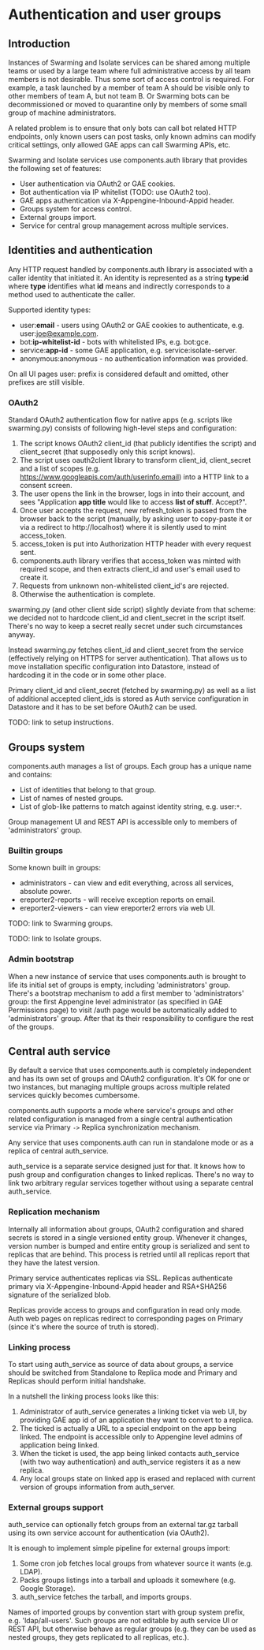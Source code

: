 # Authentication and user groups

## Introduction

Instances of Swarming and Isolate services can be shared among multiple teams or
used by a large team where full administrative access by all team members is not
desirable. Thus some sort of access control is required. For example, a task
launched by a member of team A should be visible only to other members of team
A, but not team B. Or Swarming bots can be decommissioned or moved to quarantine
only by members of some small group of machine administrators.

A related problem is to ensure that only bots can call bot related HTTP
endpoints, only known users can post tasks, only known admins can modify
critical settings, only allowed GAE apps can call Swarming APIs, etc.

Swarming and Isolate services use components.auth library that provides the
following set of features:
  - User authentication via OAuth2 or GAE cookies.
  - Bot authentication via IP whitelist (TODO: use OAuth2 too).
  - GAE apps authentication via X-Appengine-Inbound-Appid header.
  - Groups system for access control.
  - External groups import.
  - Service for central group management across multiple services.


## Identities and authentication

Any HTTP request handled by components.auth library is associated with a caller
identity that initiated it. An identity is represented as a string
**type**:**id** where **type** identifies what **id** means and indirectly
corresponds to a method used to authenticate the caller.

Supported identity types:
  - user:**email** - users using OAuth2 or GAE cookies to authenticate, e.g.
    user:joe@example.com.
  - bot:**ip-whitelist-id** - bots with whitelisted IPs, e.g. bot:gce.
  - service:**app-id** - some GAE application, e.g. service:isolate-server.
  - anonymous:anonymous - no authentication information was provided.

On all UI pages user: prefix is considered default and omitted, other prefixes
are still visible.


### OAuth2

Standard OAuth2 authentication flow for native apps (e.g. scripts like
swarming.py) consists of following high-level steps and configuration:
  1. The script knows OAuth2 client_id (that publicly identifies the script) and
     client_secret (that supposedly only this script knows).
  2. The script uses oauth2client library to transform client_id, client_secret
     and a list of scopes (e.g. https://www.googleapis.com/auth/userinfo.email)
     into a HTTP link to a consent screen.
  3. The user opens the link in the browser, logs in into their account, and
     sees "Application **app title** would like to access **list of stuff**.
     Accept?".
  4. Once user accepts the request, new refresh_token is passed from the browser
     back to the script (manually, by asking user to copy-paste it or via a
     redirect to http://localhost) where it is silently used to mint
     access_token.
  5. access_token is put into Authorization HTTP header with every request sent.
  6. components.auth library verifies that access_token was minted with required
     scope, and then extracts client_id and user's email used to create it.
  7. Requests from unknown non-whitelisted client_id's are rejected.
  8. Otherwise the authentication is complete.

swarming.py (and other client side script) slightly deviate from that scheme: we
decided not to hardcode client_id and client_secret in the script itself.
There's no way to keep a secret really secret under such circumstances anyway.

Instead swarming.py fetches client_id and client_secret from the service
(effectively relying on HTTPS for server authentication). That allows us to move
installation specific configuration into Datastore, instead of hardcoding it in
the code or in some other place.

Primary client_id and client_secret (fetched by swarming.py) as well as a list
of additional accepted client_ids is stored as Auth service configuration in
Datastore and it has to be set before OAuth2 can be used.

TODO: link to setup instructions.


## Groups system

components.auth manages a list of groups. Each group has a unique name and
contains:
  - List of identities that belong to that group.
  - List of names of nested groups.
  - List of glob-like patterns to match against identity string, e.g. user:`*`.

Group management UI and REST API is accessible only to members of
'administrators' group.


### Builtin groups

Some known built in groups:
  - administrators - can view and edit everything, across all services, absolute
    power.
  - ereporter2-reports - will receive exception reports on email.
  - ereporter2-viewers - can view ereporter2 errors via web UI.

TODO: link to Swarming groups.

TODO: link to Isolate groups.


### Admin bootstrap

When a new instance of service that uses components.auth is brought to life its
initial set of groups is empty, including 'administrators' group. There's a
bootstrap mechanism to add a first member to 'administrators' group: the first
Appengine level administrator (as specified in GAE Permissions page) to visit
/auth page would be automatically added to 'administrators' group. After that
its their responsibility to configure the rest of the groups.


## Central auth service

By default a service that uses components.auth is completely independent and has
its own set of groups and OAuth2 configuration. It's OK for one or two
instances, but managing multiple groups across multiple related services quickly
becomes cumbersome.

components.auth supports a mode where service's groups and other related
configuration is managed from a single central authentication service via
Primary `->` Replica synchronization mechanism.

Any service that uses components.auth can run in standalone mode or as a replica
of central auth_service.

auth_service is a separate service designed just for that. It knows how to push
group and configuration changes to linked replicas. There's no way to link two
arbitrary regular services together without using a separate central
auth_service.


### Replication mechanism

Internally all information about groups, OAuth2 configuration and shared secrets
is stored in a single versioned entity group. Whenever it changes, version
number is bumped and entire entity group is serialized and sent to replicas that
are behind. This process is retried until all replicas report that they have the
latest version.

Primary service authenticates replicas via SSL. Replicas authenticate primary
via X-Appengine-Inbound-Appid header and RSA+SHA256 signature of the serialized
blob.

Replicas provide access to groups and configuration in read only mode. Auth web
pages on replicas redirect to corresponding pages on Primary (since it's where
the source of truth is stored).


### Linking process

To start using auth_service as source of data about groups, a service should be
switched from Standalone to Replica mode and Primary and Replicas should perform
initial handshake.

In a nutshell the linking process looks like this:
  1. Administrator of auth_service generates a linking ticket via web UI, by
     providing GAE app id of an application they want to convert to a replica.
  2. The ticked is actually a URL to a special endpoint on the app being linked.
     The endpoint is accessible only to Appengine level admins of application
     being linked.
  3. When the ticket is used, the app being linked contacts auth_service (with
     two way authentication) and auth_service registers it as a new replica.
  4. Any local groups state on linked app is erased and replaced with current
     version of groups information from auth_server.


### External groups support

auth_service can optionally fetch groups from an external tar.gz tarball using
its own service account for authentication (via OAuth2).

It is enough to implement simple pipeline for external groups import:
  1. Some cron job fetches local groups from whatever source it wants (e.g.
     LDAP).
  2. Packs groups listings into a tarball and uploads it somewhere (e.g. Google
     Storage).
  3. auth_service fetches the tarball, and imports groups.

Names of imported groups by convention start with group system prefix, e.g.
'ldap/all-users'. Such groups are not editable by auth service UI or REST API,
but otherwise behave as regular groups (e.g. they can be used as nested groups,
they gets replicated to all replicas, etc.).
